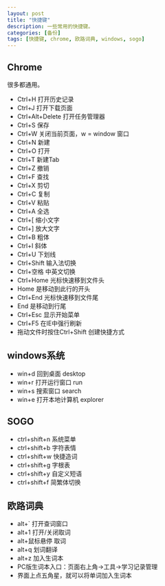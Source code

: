 ```yaml
---
layout: post
title: "快捷键"
description: 一些常用的快捷键。
categories: [备份]
tags: [快捷键, chrome, 欧路词典, windows, sogo]
---
```



## Chrome

很多都通用。

* Ctrl+H 打开历史记录
* Ctrl+J 打开下载页面
* Ctrl+Alt+Delete 打开任务管理器
* Ctrl+S 保存
* Ctrl+W 关闭当前页面，w = window 窗口
* Ctrl+N 新建
* Ctrl+O 打开
* Ctrl+T 新建Tab
* Ctrl+Z 撤销
* Ctrl+F 查找
* Ctrl+X 剪切
* Ctrl+C 复制
* Ctrl+V 粘贴
* Ctrl+A 全选
* Ctrl+[ 缩小文字
* Ctrl+] 放大文字
* Ctrl+B 粗体
* Ctrl+I 斜体
* Ctrl+U 下划线
* Ctrl+Shift 输入法切换
* Ctrl+空格  中英文切换
* Ctrl+Home  光标快速移到文件头
* Home 是移动到此行的开头
* Ctrl+End 光标快速移到文件尾
* End 是移动到行尾
* Ctrl+Esc 显示开始菜单
* Ctrl+F5 在IE中强行刷新
* 拖动文件时按住Ctrl+Shift 创建快捷方式

## windows系统

* win+d 回到桌面 desktop
* win+r 打开运行窗口 run
* win+s 搜索窗口 search
* win+e 打开本地计算机 explorer

## SOGO

* ctrl+shift+n 系统菜单
* ctrl+shift+b 字符表情
* ctrl+shift+w 快捷造词
* ctrl+shift+g 字根表
* ctrl+shift+y 自定义短语
* ctrl+shift+f 简繁体切换

## 欧路词典

* alt+` 打开查词窗口
* alt+1 打开/关闭取词
* alt+鼠标悬停 取词
* alt+q 划词翻译
* alt+z 加入生词本
* PC版生词本入口：页面右上角→工具→学习记录管理
* 界面上点五角星，就可以将单词加入生词本

